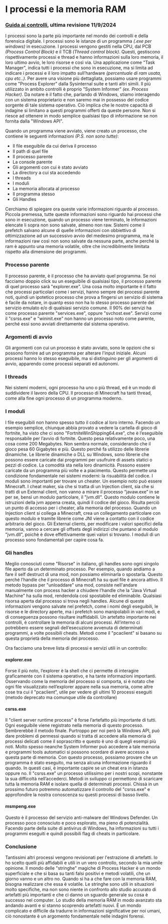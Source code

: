 # I processi e la memoria RAM

### [Guida ai controlli](01-Indice.md), ultima revisione 11/9/2024

I processi sono la parte più importante nel mondo dei controlli e della forensica digitale. I processi sono le istanze di un programma _(.exe per windows)_ in esecuzione. I processi vengono gestiti nella CPU, dal PCB _(Process Control Block)_ e il TCB _(Thread control block)_. Questi, gestiscono rispettivamente processi e thread e hanno informazioni sulla loro memoria, il loro ultimo avvio, le loro risorse e così via. Una applicazione come "Task Manager", indica tutti i processi che sono in esecuzione, ma si limita ad indicare i processi e il loro impatto sull’hardware _(percentuale di ram usata, cpu etc..)_. Per avere una visione più dettagliata, possiamo usare programmi come "Process Explorer" dalla Sysinternal suite e tanti altri simili. Il più utilizzato in ambito controlli è proprio "System Informer" _(ex. Process Hacker)_. Da notare è il fatto che, parlando di Windows, stiamo interagendo con un sistema proprietario e non saremo mai in possesso del codice sorgente di tale sistema operativo. Ciò implica che le nostre capacità di indagine si limitano a questi programmi offerti da queste persone. Non si riesce ad ottenere in modo semplice qualsiasi tipo di informazione se non fornita dalla "Windows API".

Quando un programma viene avviato, viene creato un processo, che contiene le seguenti informazioni _(P.S. non sono tutte)_:

- Il file eseguibile da cui deriva il processo
- Il path di quel file
- Il processo parente
- La console parente
- Gli argomenti con cui è stato avviato
- La directory a cui sta accedendo
- I threads
- I moduli
- La memoria allocata al processo
- Il programma stesso
- Gli Handles

Cerchiamo di spiegare ora queste varie informazioni riguardo al processo. Piccola premessa, tutte queste informazioni sono riguardo hai processi che sono in esecuzione, quando un processo viene terminato, le informazioni elencate li sopra non sono salvate, almeno non raw. Sistemi come il prefetch salvano alcune di quelle informazioni con obbiettivo di ottimizzazione ad un successivo avvio del medesimo programma, ma le informazioni raw così non sono salvate da nessuna parte, anche perché la ram è appunto una memoria volatile, oltre che incredibilmente limitata rispetto alla dimensione dei programmi.

### Processo parente

Il processo parente, è il processo che ha avviato quel programma. Se noi facciamo doppio click su un eseguibile di qualsiasi tipo, il processo parente di quel processo sarà "explorer.exe". Una cosa molto importante è il fatto che processi particolari come i servizi, hanno sempre dei processi parente noti, quindi un ipotetico processo che prova a fingersi un servizio di sistema è facile da notare, in quantp esso non ha lo stesso processo parente del servizio emulato e/o di qualsiasi servizio comune. Il 90% dei servizi ha come processo parente "services.exe", oppure "svchost.exe". Servizi come il "csrss.exe" e "wininit.exe" non hanno un processo noto come parente, perché essi sono avviati direttamente dal sistema operativo.

### Argomenti di avvio

Gli argomenti con cui un processo è stato avviato, sono le opzioni che si possono fornire ad un programma per alterare l'input iniziale. Alcuni processi hanno lo stesso eseguibile, ma si distinguino per gli argomenti di avvio, apparendo come processi separati ed autonomi.

### I threads

Nei sistemi moderni, ogni processo ha uno o più thread, ed è un modo di suddividere il lavoro della CPU. Il processo di Minecraft ha tanti thread, come alla fine ogni processo di un programma moderno.

### I moduli

I file eseguibili non hanno spesso tutto il codice al loro interno. Facendo un esempio semplice, chiunque abbia provato a vedere la cartella di gioco di fortnite, ha visto che ci sono "FortniteWinShipping64.exe", che è l’eseguibile responsabile per l’avvio di fortnite. Questo pesa relativamente poco, una cosa come 200 Megabytes. Non sembra normale, considerando che il gioco pesa 60 Gigabytes e più. Questo perché fa utilizzo delle librerie dinamiche. Le librerie dinamiche o DLL su Windows, sono librerie che possono essere caricate dai programmi per usufruire di assets statici o pezzi di codice. La comodità sta nella loro dinamicità. Possono essere caricate da un programma più volte e a piacimento. Questo permette una condizione fondamentale nei sistemi moderni: la risuabilità del codice. I moduli sono importanti per trovare un cheater. Un esempio noto può essere Minecraft. I cheat maker, sia che si tratta di  un Injection client, sia che si tratti di un External client, non vanno a mirare il processo “javaw.exe” in se per se, bensì un modulo particolare, il "jvm.dll". Questo modulo contiene le istruzioni della jvm appena creata, quindi il codice del gioco. Risulta perciò un punto di accesso per i cheater, alla memoria del processo. Quando un Injection client si collega a Minecraft, crea un collegamento particolare con questo modulo e tramite librerie come JNI viene a contatto con il codice arbitrario del gioco. Gli External clients, per modificare i valori specifici della memoria, vanno a cercare gli offsets degli indirizzi che puntano al modulo "jvm.dll", poichè è dove effettivamente quei valori si trovano. I moduli di un processo sono fondamentali per capire cosa fa.

### Gli handles

Meglio conosciuti come "Risorse" in italiano, gli handles sono ogni singolo file aperto da un determinato processo. Per esempio, quando andiamo a fare il self destruct di una mod, non possiamo eliminarla o spostarla. Questo perché l’handle che il processo di Minecraft ha su quel file è ancora attivo. Il metodo bypass per "unloaddare" una mod, consiste nell'andare manualmente con process hacker a chiudere l’handle che la "Java Virtual Machine" ha sulla mod, rendendola così spostabile ed eliminabile. Qualsiasi risorsa aperta dal processo si trova negli handles. Alcune di queste informazioni vengono salvate nel prefetch, come i nomi degli eseguibili, le risorse e le directory aperte, ma i prefetch sono manipolabili in vari modi, e di conseguenza possono risultare inaffidabili. Un artefatto importante nei controlli, è controllare la memoria di alcuni processi. All’interno ci potrebbero essere segnali dell’esecuzione avvenuta di determinati programmi, a volte possibili cheats. Metodi come il "pcaclient" si basano su questa proprietà della memoria del processo.

Ora facciamo una breve lista di processi e servizi utili in un controllo:

#### explorer.exe

Forse il più noto, l’explorer è la shell che ci permette di interagire graficamente con il sistema operativo, e ha tante informazioni importanti. Osservando come la memoria del processo si comporta, si è notato che ogni file visualizzato nell’explorer appare nella sua memoria, come altre cose tra cui il "pcaclient", utile per vedere gli ultimi 10 processi eseguiti (metodo deprecato ma comunque utile da controllare)

#### csrss.exe

Il "client server runtime process" è forse l’artefatto più importante di tutti. Ogni eseguibile viene registrato nella memoria di questo processo. Sembrerebbè il metodo finale. Purtroppo per noi però la Windows API, può dare problemi di permessi quando si tratta di accedere alla memoria di processi delicati come il soprascritto e questo è uno di quegli esempi più noti. Molto spesso neanche System Informer può accedere a tale memoria e programmi tools automatici si possono scordare di avere accesso a questa parte di memoria. Con questo processo, possiamo provare che un programma è stato eseguito, ma senza alcuna informazione riguardo il quando. In questi casi, è importante capire se un cheat era in istanza oppure no. Il "csrss.exe" un processo utilissimo per i nostri scopi, nonstante la sua difficoltà nell’accederci. Metodi in sviluppo ci permettono di scaricare tutta la memoria RAM e isolare quella di determinati processi. Chissà in un prossimo futuro potremmo automatizzare il controllo del "csrss.exe" e approfondire la nostra conoscenza su questi processi di basso livello.

#### msmpeng.exe

Questo è il processo del servizio anti-malware del Windows Defender. Un processo poco conosciuto e poco esplorato, ma pieno di potenzialità. Facendo parte della suite di antivirus di Windows, ha informazioni su tutti i programmi eseguiti e quindi possibili flag di cheats in particolare.

### Conclusione

Tantissimi altri processi vengono revisionati per l'estrazione di artefatti. Io ho scelto quelli più affidabili e utili in un vero controllo, secondo la mia umile opinione. Il mondo delle "stringhe" magiche di Process Hacker è un mondo superficiale e che si basa su tanti falsi positivi e metodi volatili, che un giorno vanno e un altro no. Quando si ha a che fare con la memoria RAM, bisogna realizzare che essa è volatile. Le stringhe sono utili in situazioni molto specifiche, ma non sono niente in confronto allo studio accurato di artefatti più importanti e che ci danno un sguardo generale su cosa è successo nel computer. Lo studio della memoria RAM in modo avanzato sta andando avanti e si stanno scoprendo artefatti nuovi. È un mondo complicato e difficile da tradurre in informazioni significative per noi umani, ciò nonostante è un argomento fondamentale nelle indagini forensi.